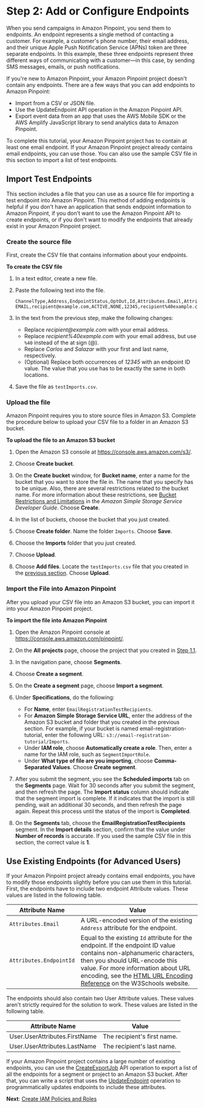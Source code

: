 # Step 2: Add or Configure Endpoints<a name="tutorials-email-prefs-part-2"></a>

When you send campaigns in Amazon Pinpoint, you send them to endpoints\. An endpoint represents a single method of contacting a customer\. For example, a customer's phone number, their email address, and their unique Apple Push Notification Service \(APNs\) token are three separate endpoints\. In this example, these three endpoints represent three different ways of communicating with a customer—in this case, by sending SMS messages, emails, or push notifications\.

If you're new to Amazon Pinpoint, your Amazon Pinpoint project doesn't contain any endpoints\. There are a few ways that you can add endpoints to Amazon Pinpoint:
+ Import from a CSV or JSON file\.
+ Use the UpdateEndpoint API operation in the Amazon Pinpoint API\.
+ Export event data from an app that uses the AWS Mobile SDK or the AWS Amplify JavaScript library to send analytics data to Amazon Pinpoint\.

To complete this tutorial, your Amazon Pinpoint project has to contain at least one email endpoint\. If your Amazon Pinpoint project already contains email endpoints, you can use those\. You can also use the sample CSV file in this section to import a list of test endpoints\.

## Import Test Endpoints<a name="tutorials-email-prefs-part-2-import"></a>

This section includes a file that you can use as a source file for importing a test endpoint into Amazon Pinpoint\. This method of adding endpoints is helpful if you don't have an application that sends endpoint information to Amazon Pinpoint, if you don't want to use the Amazon Pinpoint API to create endpoints, or if you don't want to modify the endpoints that already exist in your Amazon Pinpoint project\.

### Create the source file<a name="tutorials-email-prefs-part-2-import-create"></a>

First, create the CSV file that contains information about your endpoints\.

**To create the CSV file**

1. In a text editor, create a new file\.

1. Paste the following text into the file\.

   ```
   ChannelType,Address,EndpointStatus,OptOut,Id,Attributes.Email,Attributes.EndpointId,User.UserAttributes.FirstName,User.UserAttributes.LastName
   EMAIL,recipient@example.com,ACTIVE,NONE,12345,recipient%40example.com,12345,Carlos,Salazar
   ```

1. In the text from the previous step, make the following changes:
   + Replace *recipient@example\.com* with your email address\.
   + Replace *recipient%40example\.com* with your email address, but use `%40` instead of the at sign \(@\)\.
   + Replace *Carlos* and *Salazar* with your first and last name, respectively\.
   + \(Optional\) Replace both occurrences of *12345* with an endpoint ID value\. The value that you use has to be exactly the same in both locations\.

1. Save the file as `testImports.csv`\.

### Upload the file<a name="tutorials-email-prefs-part-2-import-upload"></a>

Amazon Pinpoint requires you to store source files in Amazon S3\. Complete the procedure below to upload your CSV file to a folder in an Amazon S3 bucket\.

**To upload the file to an Amazon S3 bucket**

1. Open the Amazon S3 console at [https://console\.aws\.amazon\.com/s3/](https://console.aws.amazon.com/s3/)\.

1. Choose **Create bucket**\.

1. On the **Create bucket** window, for **Bucket name**, enter a name for the bucket that you want to store the file in\. The name that you specify has to be unique\. Also, there are several restrictions related to the bucket name\. For more information about these restrictions, see [Bucket Restrictions and Limitations](https://docs.aws.amazon.com/AmazonS3/latest/dev/BucketRestrictions.html) in the *Amazon Simple Storage Service Developer Guide*\. Choose **Create**\.

1. In the list of buckets, choose the bucket that you just created\.

1. Choose **Create folder**\. Name the folder `Imports`\. Choose **Save**\.

1. Choose the **Imports** folder that you just created\.

1. Choose **Upload**\.

1. Choose **Add files**\. Locate the `testImports.csv` file that you created in the [previous section](#tutorials-email-prefs-part-2-import-create)\. Choose **Upload**\.

### Import the File into Amazon Pinpoint<a name="tutorials-email-prefs-part-2-import-segment"></a>

After you upload your CSV file into an Amazon S3 bucket, you can import it into your Amazon Pinpoint project\.

**To import the file into Amazon Pinpoint**

1. Open the Amazon Pinpoint console at [https://console\.aws\.amazon\.com/pinpoint/](https://console.aws.amazon.com/pinpoint/)\.

1. On the **All projects** page, choose the project that you created in [Step 1\.1](tutorials-email-prefs-part-1.md#tutorials-email-prefs-part-1-create-project)\.

1. In the navigation pane, choose **Segments**\.

1. Choose **Create a segment**\.

1. On the **Create a segment** page, choose **Import a segment**\.

1. Under **Specifications**, do the following:
   + For **Name**, enter `EmailRegistrationTestRecipients`\.
   + For **Amazon Simple Storage Service URL**, enter the address of the Amazon S3 bucket and folder that you created in the previous section\. For example, if your bucket is named email\-registration\-tutorial, enter the following URL: `s3://email-registration-tutorial/Imports`\.
   + Under **IAM role**, choose **Automatically create a role**\. Then, enter a name for the IAM role, such as `SegmentImportRole`\.
   + Under **What type of file are you importing**, choose **Comma\-Separated Values**\. Choose **Create segment**\.

1. After you submit the segment, you see the **Scheduled imports** tab on the **Segments** page\. Wait for 30 seconds after you submit the segment, and then refresh the page\. The **Import status** column should indicate that the segment import is complete\. If it indicates that the import is still pending, wait an additional 30 seconds, and then refresh the page again\. Repeat this process until the status of the import is **Completed**\.

1. On the **Segments** tab, choose the **EmailRegistrationTestRecipients** segment\. In the **Import details** section, confirm that the value under **Number of records** is accurate\. If you used the sample CSV file in this section, the correct value is **1**\.

## Use Existing Endpoints \(for Advanced Users\)<a name="tutorials-email-prefs-part-2-use-existing"></a>

If your Amazon Pinpoint project already contains email endpoints, you have to modify those endpoints slightly before you can use them in this tutorial\. First, the endpoints have to include two endpoint Attribute values\. These values are listed in the following table\.


| Attribute Name | Value | 
| --- | --- | 
|  `Attributes.Email`  |  A URL\-encoded version of the existing `Address` attribute for the endpoint\.  | 
|  `Attributes.EndpointId`  |  Equal to the existing `Id` attribute for the endpoint\. If the endpoint ID value contains non\-alphanumeric characters, then you should URL\-encode this value\.  For more information about URL encoding, see the [HTML URL Encoding Reference](https://www.w3schools.com/tags/ref_urlencode.asp) on the W3Schools website\.   | 

The endpoints should also contain two User Attribute values\. These values aren't strictly required for the solution to work\. These values are listed in the following table\.


| Attribute Name | Value | 
| --- | --- | 
| User\.UserAttributes\.FirstName | The recipient's first name\. | 
| User\.UserAttributes\.LastName | The recipient's last name\. | 

If your Amazon Pinpoint project contains a large number of existing endpoints, you can use the [CreateExportJob](https://docs.aws.amazon.com/pinpoint/latest/apireference/apps-application-id-jobs-export.html#CreateExportJob) API operation to export a list of all the endpoints for a segment or project to an Amazon S3 bucket\. After that, you can write a script that uses the [UpdateEndpoint](https://docs.aws.amazon.com/pinpoint/latest/apireference/apps-application-id-endpoints-endpoint-id.html#UpdateEndpoint) operation to programmatically updates endpoints to include these attributes\.

**Next**: [Create IAM Policies and Roles](tutorials-email-prefs-part-3.md)